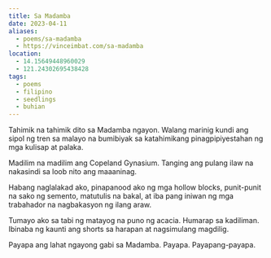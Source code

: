 ```yaml
---
title: Sa Madamba
date: 2023-04-11
aliases:
  - poems/sa-madamba
  - https://vinceimbat.com/sa-madamba
location:
  - 14.15649448960029
  - 121.24302695438428
tags:
  - poems
  - filipino
  - seedlings
  - buhian
---
```

Tahimik na tahimik dito sa Madamba ngayon. Walang marinig kundi ang sipol ng tren sa malayo na bumibiyak sa katahimikang pinagpipiyestahan ng mga kulisap at palaka.

Madilim na madilim ang Copeland Gynasium. Tanging ang pulang ilaw na nakasindi sa loob nito ang maaaninag.

Habang naglalakad ako, pinapanood ako ng mga hollow blocks, punit-punit na sako ng semento, matutulis na bakal, at iba pang iniwan ng mga trabahador na nagbakasyon ng ilang araw.

Tumayo ako sa tabi ng matayog na puno ng acacia. Humarap sa kadiliman. Ibinaba ng kaunti ang shorts sa harapan at nagsimulang magdilig.

Payapa ang lahat ngayong gabi sa Madamba. Payapa. Payapang-payapa.